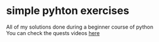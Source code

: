 # simple pyhton exercises
 All of my solutions done during a beginner course of python  
 You can check the quests videos [here](https://www.youtube.com/watch?v=nIHq1MtJaKs&list=PLHz_AreHm4dm6wYOIW20Nyg12TAjmMGT-)
